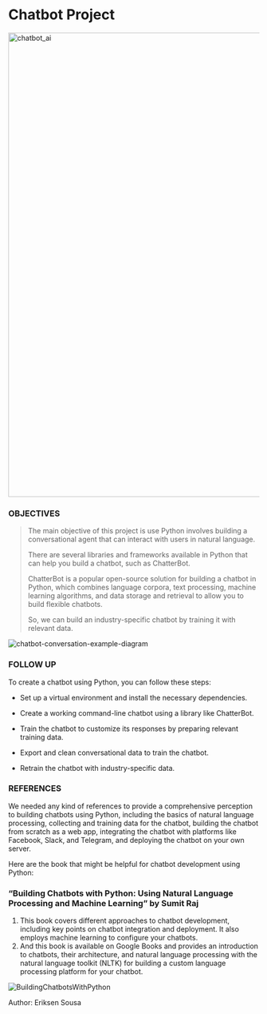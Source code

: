  <h1>Chatbot Project</h1>

<img width="929" alt="chatbot_ai" src="https://github.com/eriksensousa/Chatbot-Project/assets/126014537/ad80a0d2-2846-40ef-819d-a4ff6cf39ab5">


<h3>OBJECTIVES</h3>  

> The main objective of this project is use Python involves building a conversational agent that can interact with users in natural language. 
>
> There are several libraries and frameworks available in Python that can help you build a chatbot, such as ChatterBot.
>
> ChatterBot is a popular open-source solution for building a chatbot in Python, which combines language corpora, text processing, machine learning algorithms, and data storage and retrieval to allow you to build flexible chatbots.
>
> So, we can build an industry-specific chatbot by training it with relevant data.


![chatbot-conversation-example-diagram](https://github.com/eriksensousa/Chatbot-Project/assets/126014537/0f98aaf4-040d-4f9c-85bb-6dc973f41078)


<h3>FOLLOW UP</h3>

To create a chatbot using Python, you can follow these steps:

- Set up a virtual environment and install the necessary dependencies.

- Create a working command-line chatbot using a library like ChatterBot.

- Train the chatbot to customize its responses by preparing relevant training data.

- Export and clean conversational data to train the chatbot.

- Retrain the chatbot with industry-specific data.

<h3>REFERENCES</h3>

We needed any kind of references to provide a comprehensive perception to building chatbots using Python, including the basics of natural language processing, collecting and training data for the chatbot, building the chatbot from scratch as a web app, integrating the chatbot with platforms like Facebook, Slack, and Telegram, and deploying the chatbot on your own server.

Here are the book that might be helpful for chatbot development using Python:

<h3>“Building Chatbots with Python: Using Natural Language Processing and Machine Learning” by Sumit Raj</h3>



1. This book covers different approaches to chatbot development, including key points on chatbot integration and deployment. It also employs machine learning to configure your chatbots.
2. And this book is available on Google Books and provides an introduction to chatbots, their architecture, and natural language processing with the natural language toolkit (NLTK) for building a custom language processing platform for your chatbot.

   
![BuildingChatbotsWithPython](https://github.com/eriksensousa/Chatbot-Project/assets/126014537/e104a08a-7939-4aec-b2f8-692495320d2e)


Author: Eriksen Sousa



